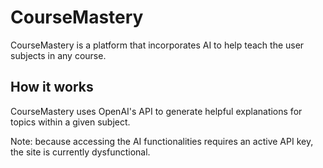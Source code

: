 # CourseMastery

CourseMastery is a platform that incorporates AI to help teach the user subjects in any course. 

## How it works
CourseMastery uses OpenAI's API to generate helpful explanations for topics within a given subject.

Note: because accessing the AI functionalities requires an active API key, the site is currently dysfunctional.
